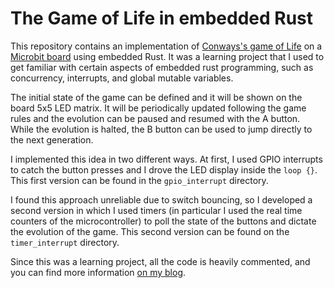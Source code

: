 # The Game of Life in embedded Rust

This repository contains an implementation of [Conways's game of Life](
https://en.wikipedia.org/wiki/Conway's_Game_of_Life) on a [Microbit board](
https://tech.microbit.org/hardware/) using embedded Rust. It was a learning project
that I used to get familiar with certain aspects of embedded rust programming, such as
concurrency, interrupts, and global mutable variables.

The initial state of the game can be defined and it will be shown on the board 5x5
LED matrix. It will be periodically updated following the game rules and the evolution
can be paused and resumed with the A button. While the evolution is halted, the B
button can be used to jump directly to the next generation.

I implemented this idea in two different ways. At first, I used GPIO interrupts to
catch the button presses and I drove the LED display inside the `loop {}`. This
first version can be found in the `gpio_interrupt` directory.

I found this approach unreliable due to switch bouncing, so I developed a second
version in which I used timers (in particular I used the real time counters of the
microcontroller) to poll the state of the buttons and dictate the evolution of the
game. This second version can be found on the `timer_interrupt` directory.

Since this was a learning project, all the code is heavily commented, and you can
find more information [on my blog](https://vide.bar/blog/rust-microbit-game-of-life).
